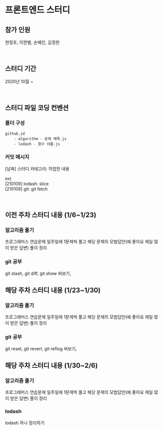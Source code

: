 # 프론트엔드 스터디

## 참가 인원

현정호, 이한별, 손혜인, 김정현

<br />

## 스터디 기간

2020년 10월 ~

<br />

## 스터디 파일 코딩 컨벤션

### 폴더 구성

    github_id
        - algorithm - 문제 제목.js
        - lodash - 함수 이름.js

### 커밋 메시지

[날짜] 스터디 카테고리: 작업한 내용

ex)  
[210109] lodash: slice  
[210109] git: git fetch

<br />

## 이전 주차 스터디 내용 (1/6~1/23)

### 알고리즘 풀기

프로그래머스 연습문제 일주일에 1문제씩 풀고 해당 문제의 모범답안(예.좋아요 제일 많이 받은 답변) 풀이 정리

### git 공부

git stash, git diff, git show 써보기,

## 해당 주차 스터디 내용 (1/23~1/30)

### 알고리즘 풀기

프로그래머스 연습문제 일주일에 1문제씩 풀고 해당 문제의 모범답안(예.좋아요 제일 많이 받은 답변) 풀이 정리

### git 공부

git reset, git revert, git reflog 써보기,

## 해당 주차 스터디 내용 (1/30~2/6)

### 알고리즘 풀기

프로그래머스 연습문제 일주일에 1문제씩 풀고 해당 문제의 모범답안(예.좋아요 제일 많이 받은 답변) 풀이 정리

### lodash

lodash 하나 정리하기
